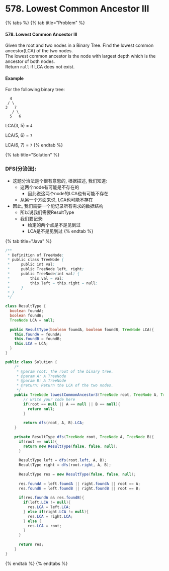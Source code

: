 # 578. Lowest Common Ancestor III

{% tabs %}
{% tab title="Problem" %}
#### 578. Lowest Common Ancestor III

Given the root and two nodes in a Binary Tree. Find the lowest common ancestor\(LCA\) of the two nodes.  
The lowest common ancestor is the node with largest depth which is the ancestor of both nodes.  
Return `null` if LCA does not exist.

#### Example

For the following binary tree:

```text
  4
 / \
3   7
   / \
  5   6
```

LCA\(3, 5\) = `4`

LCA\(5, 6\) = `7`

LCA\(6, 7\) = `7`
{% endtab %}

{% tab title="Solution" %}
### DFS\(分治法\):

* 这题分治法是个很有意思的, 根据描述, 我们知道:
  * 这两个node有可能是不存在的
    * 因此说这两个node的LCA也有可能不存在
  * 从另一个方面来说, LCA也可能不存在
* 因此, 我们需要一个能记录所有需求的数据结构
  * 所以说我们需要ResultType
  * 我们要记录:
    * 给定的两个点是不是见到过
    * LCA是不是见到过
{% endtab %}

{% tab title="Java" %}
```java
/**
 * Definition of TreeNode:
 * public class TreeNode {
 *     public int val;
 *     public TreeNode left, right;
 *     public TreeNode(int val) {
 *         this.val = val;
 *         this.left = this.right = null;
 *     }
 * }
 */

class ResultType {
  boolean foundA;
  boolean foundB;
  TreeNode LCA = null;
  
  public ResultType(boolean foundA, boolean foundB, TreeNode LCA){
    this.foundA = foundA;
    this.foundB = foundB;
    this.LCA = LCA;
  }
}

public class Solution {
    /*
     * @param root: The root of the binary tree.
     * @param A: A TreeNode
     * @param B: A TreeNode
     * @return: Return the LCA of the two nodes.
     */
    public TreeNode lowestCommonAncestor3(TreeNode root, TreeNode A, TreeNode B) {
        // write your code here
        if(root == null || A == null || B == null){
          return null;
        }
        
        return dfs(root, A, B).LCA;
    }
    
    private ResultType dfs(TreeNode root, TreeNode A, TreeNode B){
      if(root == null){
        return new ResultType(false, false, null);
      }
      
      ResultType left = dfs(root.left, A, B);
      ResultType right = dfs(root.right, A, B);
      
      ResultType res = new ResultType(false, false, null);
      
      res.foundA = left.foundA || right.foundA || root == A;
      res.foundB = left.foundB || right.foundB || root == B;
      
      if(res.foundA && res.foundB){
        if(left.LCA != null){
          res.LCA = left.LCA;
        } else if(right.LCA != null){
          res.LCA = right.LCA;
        } else {
          res.LCA = root;
        }
      }
      
      return res;
    }
}
```
{% endtab %}
{% endtabs %}

